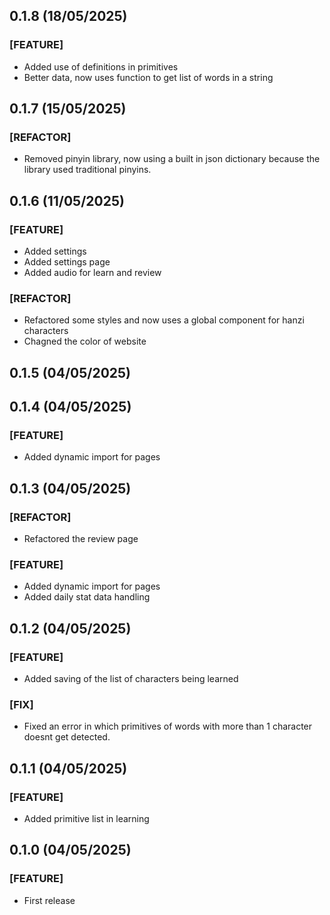 ## 0.1.8 (18/05/2025)

### [FEATURE]

- Added use of definitions in primitives
- Better data, now uses function to get list of words in a string

## 0.1.7 (15/05/2025)

### [REFACTOR]

- Removed pinyin library, now using a built in json dictionary because the library used traditional pinyins.

## 0.1.6 (11/05/2025)

### [FEATURE]

- Added settings
- Added settings page
- Added audio for learn and review

### [REFACTOR]

- Refactored some styles and now uses a global component for hanzi characters
- Chagned the color of website

## 0.1.5 (04/05/2025)

## 0.1.4 (04/05/2025)

### [FEATURE]

- Added dynamic import for pages

## 0.1.3 (04/05/2025)

### [REFACTOR]

- Refactored the review page

### [FEATURE]

- Added dynamic import for pages
- Added daily stat data handling

## 0.1.2 (04/05/2025)

### [FEATURE]

- Added saving of the list of characters being learned

### [FIX]

- Fixed an error in which primitives of words with more than 1 character doesnt get detected.

## 0.1.1 (04/05/2025)

### [FEATURE]

- Added primitive list in learning

## 0.1.0 (04/05/2025)

### [FEATURE]

- First release

